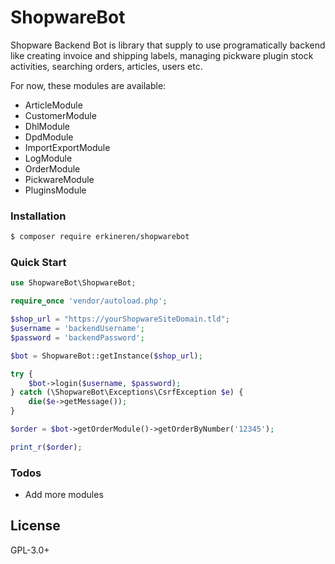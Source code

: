 # ShopwareBot
Shopware Backend Bot is library that supply to use programatically backend like creating invoice and shipping labels, managing pickware plugin stock activities, searching orders, articles, users etc.

For now, these modules are available:
  - ArticleModule
  - CustomerModule
  - DhlModule
  - DpdModule
  - ImportExportModule
  - LogModule
  - OrderModule
  - PickwareModule
  - PluginsModule

### Installation

```sh
$ composer require erkineren/shopwarebot
```

### Quick Start

```php
use ShopwareBot\ShopwareBot;

require_once 'vendor/autoload.php';

$shop_url = "https://yourShopwareSiteDomain.tld";
$username = 'backendUsername';
$password = 'backendPassword';

$bot = ShopwareBot::getInstance($shop_url);

try {
    $bot->login($username, $password);
} catch (\ShopwareBot\Exceptions\CsrfException $e) {
    die($e->getMessage());
}

$order = $bot->getOrderModule()->getOrderByNumber('12345');

print_r($order);

```


### Todos

 - Add more modules

License
----

GPL-3.0+
